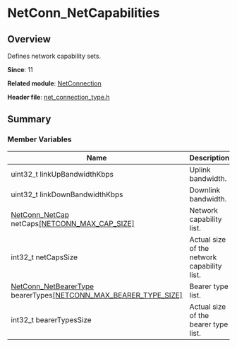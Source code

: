# NetConn_NetCapabilities

## Overview

Defines network capability sets.

**Since**: 11

**Related module**: [NetConnection](capi-netconnection.md)

**Header file**: [net_connection_type.h](capi-net-connection-type-h.md)

## Summary

### Member Variables

| Name                                                                                                                  | Description|
|------------------------------------------------------------------------------------------------------------------------| -- |
| uint32_t linkUpBandwidthKbps                                                                                           | Uplink bandwidth.|
| uint32_t linkDownBandwidthKbps                                                                                         | Downlink bandwidth.|
| [NetConn_NetCap](capi-net-connection-type-h.md#netconn_netcap) netCaps[[NETCONN_MAX_CAP_SIZE]](capi-net-connection-type-h.md#macros)                           | Network capability list.|
| int32_t netCapsSize                                                                                                    | Actual size of the network capability list.|
| [NetConn_NetBearerType](capi-net-connection-type-h.md#netconn_netbearertype) bearerTypes[[NETCONN_MAX_BEARER_TYPE_SIZE]](capi-net-connection-type-h.md#macros) | Bearer type list.|
| int32_t bearerTypesSize                                                                                                | Actual size of the bearer type list.|
